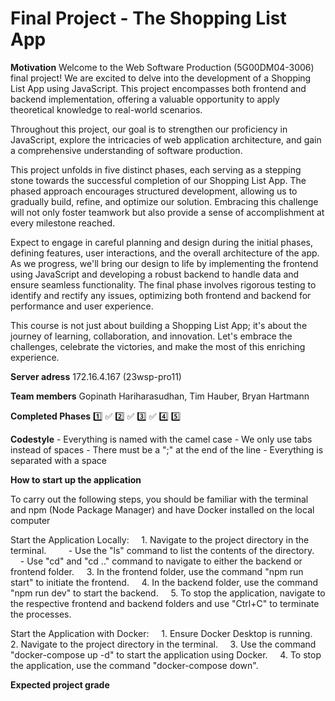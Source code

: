 
# Final Project - The Shopping List App

**Motivation**
Welcome to the Web Software Production (5G00DM04-3006) final project! We are excited to delve into the development of a Shopping List App using JavaScript. This project encompasses both frontend and backend implementation, offering a valuable opportunity to apply theoretical knowledge to real-world scenarios.

Throughout this project, our goal is to strengthen our proficiency in JavaScript, explore the intricacies of web application architecture, and gain a comprehensive understanding of software production.

This project unfolds in five distinct phases, each serving as a stepping stone towards the successful completion of our Shopping List App. The phased approach encourages structured development, allowing us to gradually build, refine, and optimize our solution. Embracing this challenge will not only foster teamwork but also provide a sense of accomplishment at every milestone reached.

Expect to engage in careful planning and design during the initial phases, defining features, user interactions, and the overall architecture of the app. As we progress, we'll bring our design to life by implementing the frontend using JavaScript and developing a robust backend to handle data and ensure seamless functionality. The final phase involves rigorous testing to identify and rectify any issues, optimizing both frontend and backend for performance and user experience.

This course is not just about building a Shopping List App; it's about the journey of learning, collaboration, and innovation. Let's embrace the challenges, celebrate the victories, and make the most of this enriching experience.

**Server adress**                            172.16.4.167 (23wsp-pro11)

**Team members**                             Gopinath Hariharasudhan, Tim Hauber, Bryan Hartmann

**Completed Phases**                        1️⃣ ✅ 
                                            2️⃣ ✅
                                            3️⃣ ✅
                                            4️⃣
                                            5️⃣

**Codestyle**                               - Everything is named with the camel case 
                                            - We only use tabs instead of spaces
                                            - There must be a ";" at the end of the line
                                            - Everything is separated with a space

**How to start up the application**

To carry out the following steps, you should be familiar with the terminal and npm (Node Package Manager) and have Docker installed on the local computer

Start the Application Locally:
    1. Navigate to the project directory in the terminal.
        - Use the "ls" command to list the contents of the directory.
        - Use "cd" and "cd .." command to navigate to either the backend or frontend folder.
    3. In the frontend folder, use the command "npm run start" to initiate the frontend.
    4. In the backend folder, use the command "npm run dev" to start the backend.
    5. To stop the application, navigate to the respective frontend and backend folders and use "Ctrl+C" to terminate the processes.

Start the Application with Docker:
    1. Ensure Docker Desktop is running.
    2. Navigate to the project directory in the terminal.
    3. Use the command "docker-compose up -d" to start the application using Docker.
    4. To stop the application, use the command "docker-compose down".


**Expected project grade**


